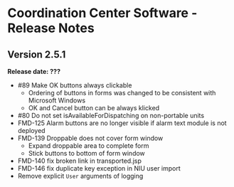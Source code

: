 # Coordination Center Software - Release Notes

## Version 2.5.1

**Release date: ???**

* \#89 Make OK buttons always clickable
  - Ordering of buttons in forms was changed to be consistent with Microsoft Windows
  - OK and Cancel button can be always klicked
* \#80 Do not set isAvailableForDispatching on non-portable units
* FMD-125 Alarm buttons are no longer visible if alarm text module is not deployed
* FMD-139 Droppable does not cover form window
  - Expand droppable area to complete form
  - Stick buttons to bottom of form window
* FMD-140 fix broken link in transported.jsp
* FMD-146 fix duplicate key exception in NIU user import
* Remove explicit `User` arguments of logging
